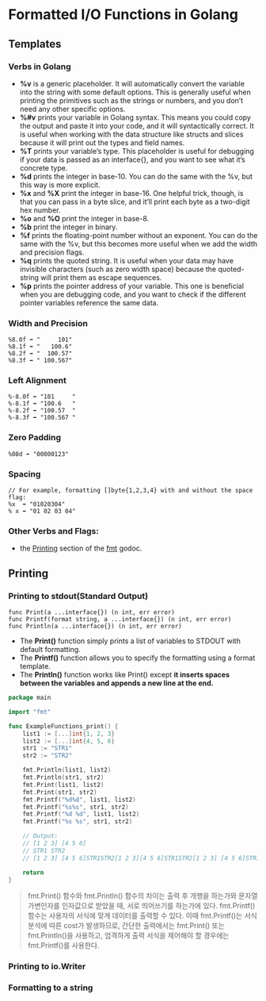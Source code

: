 #   Formatted I/O Functions in Golang<br>
##  Templates<br>
### Verbs in Golang<br>
*   **%v** is a generic placeholder. It will automatically convert the variable into the string with some default options. This is generally useful when printing the primitives such as the strings or numbers, and you don’t need any other specific options.<br>
*   **%#v** prints your variable in Golang syntax. This means you could copy the output and paste it into your code, and it will syntactically correct. It is useful when working with the data structure like structs and slices because it will print out the types and field names.
*   **%T** prints your variable’s type. This placeholder is useful for debugging if your data is passed as an interface{}, and you want to see what it’s concrete type.
*   **%d** prints the integer in base-10. You can do the same with the %v, but this way is more explicit.
*   **%x** and **%X** print the integer in base-16. One helpful trick, though, is that you can pass in a byte slice, and it’ll print each byte as a two-digit hex number.
*   **%o** and **%O** print the integer in base-8.
*   **%b** print the integer in binary.
*   **%f** prints the floating-point number without an exponent. You can do the same with the %v, but this becomes more useful when we add the width and precision flags.
*   **%q** prints the quoted string. It is useful when your data may have invisible characters (such as zero width space) because the quoted-string will print them as escape sequences.
*   **%p** prints the pointer address of your variable. This one is beneficial when you are debugging code, and you want to check if the different pointer variables reference the same data.

### Width and Precision<br>
```Text
%8.0f ➡ "     101"
%8.1f ➡ "   100.6"
%8.2f ➡ "  100.57"
%8.3f ➡ " 100.567"
```

### Left Alignment<br>
```Text
%-8.0f ➡ "101     "
%-8.1f ➡ "100.6   "
%-8.2f ➡ "100.57  "
%-8.3f ➡ "100.567 "
```

### Zero Padding<br>
```Text
%08d ➡ "00000123"
```

### Spacing<br>
```Text
// For example, formatting []byte{1,2,3,4} with and without the space flag:
%x  ➡ "01020304"
% x ➡ "01 02 03 04"
```

### Other Verbs and Flags:<br>
* the [Printing](https://golang.org/pkg/fmt/#hdr-Printing) section of the [fmt](https://golang.org/pkg/fmt/) godoc.

##  Printing<br>
### Printing to stdout(Standard Output)<br>
```Text
func Print(a ...interface{}) (n int, err error)
func Printf(format string, a ...interface{}) (n int, err error)
func Println(a ...interface{}) (n int, err error)
```
* The **Print()** function simply prints a list of variables to STDOUT with default formatting.
* The **Printf()** function allows you to specify the formatting using a format template.<br>
* The **Println()** function works like Print() except **it inserts spaces between the variables and appends a new line at the end.**<br>
```Go
package main

import "fmt"

func ExampleFunctions_print() {
	list1 := [...]int{1, 2, 3}
	list2 := [...]int{4, 5, 6}
	str1 := "STR1"
	str2 := "STR2"

	fmt.Println(list1, list2)
	fmt.Println(str1, str2)
	fmt.Print(list1, list2)
	fmt.Print(str1, str2)
	fmt.Printf("%d%d", list1, list2)
	fmt.Printf("%s%s", str1, str2)
	fmt.Printf("%d %d", list1, list2)
	fmt.Printf("%s %s", str1, str2)

	// Output:
	// [1 2 3] [4 5 6]
	// STR1 STR2
	// [1 2 3] [4 5 6]STR1STR2[1 2 3][4 5 6]STR1STR2[1 2 3] [4 5 6]STR1 STR2

	return
}
```
> fmt.Print() 함수와 fmt.Println() 함수의 차이는 출력 후 개행을 하는가와 문자열 가변인자를 인자값으로 받았을 때, 서로 띄어쓰기를 하는가에 있다. fmt.Printf() 함수는 사용자의 서식에 맞게 데이터를 출력할 수 있다. 이때 fmt.Printf()는 서식 분석에 따른 cost가 발생하므로, 간단한 출력에서는 fmt.Print() 또는 fmt.Println()을 사용하고, 엄격하게 출력 서식을 제어해야 할 경우에는 fmt.Printf()를 사용한다.<br>

### Printing to io.Writer<br>

### Formatting to a string<br>
